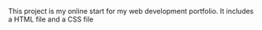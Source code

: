 This project is my online start for my web development portfolio.
It includes a HTML file and a CSS file
